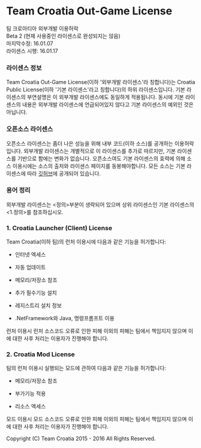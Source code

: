 Team Croatia Out-Game License
==========
팀 크로아티아 외부개발 이용허락 <br />
Beta 2 (현재 사용중인 라이센스로 완성되지는 않음)<br />
마지막수정: 16.01.07<br />
라이센스 시행: 16.01.17



### 라이센스 정보
Team Croatia Out-Game License(이하 '외부개발 라이센스'라 칭합니다)는 Croatia Public License(이하 '기본 라이센스'라고 칭합니다)의 하위 라이센스입니다. 기본 라이센스의 부연설명은 이 외부개발 라이센스에도 동일하게 적용됩니다. 동시에 기본 라이센스의 내용은 외부개발 라이센스에 언급되어있지 않다고 기본 라이센스의  예외인 것은 아닙니다.


### 오픈소스 라이센스
오픈소스 라이센스는 좀더 나은 성능을 위해 내부 코드(이하 소스)를 공개하는 이용허락입니다. 외부개발 라이센스는 개별적으로 이 라이센스를 추가로 따르지만, 기본 라이센스를 기반으로 함에는 변화가 없습니다. 오픈소스여도 기본 라이센스의 효력에 의해 소스 이용시에는 소스의 출처와 라이센스 페이지를 동봉해야합니다. 모든 소스는 기본 라이센스에 따라 [깃허브](http://github.com/teamcroatia)에 공개되어 있습니다. 



### 용어 정리

외부개발 라이센스는 <정의>부분이 생략되어 있으며 상위 라이센스인 기본 라이센스의 <1.정의>를 참조하십시오.


### 1. Croatia Launcher (Client) License

Team Croatia(이하 팀)의 런처 이용시에 다음과 같은 기능을 허가합니다:

 - 인터넷 엑세스

 - 자동 업데이트

 - 메모리/저장소 참조

 - 추가 필수기능 설치

 - 레지스트리 설치 정보

 - .NetFramework와 Java, 명령프롬프트 이용

런처 이용시 런처 소스코드 오류로 인한 피해 이외의 피해는 팀에서 책임지지 않으며 이에 대한 사후 처리는 이용자가 진행해야 합니다.



### 2. Croatia Mod License

팀의 런처 이용시 실행되는 모드에 관하여 다음과 같은 기능을 허가합니다:

 - 메모리/저장소 참조

 - 부가기능 적용

 - 리소스 엑세스

모드 이용시 모드 소스코드 오류로 인한 피해 이외의 피해는 팀에서 책임지지 않으며 이에 대한 사후 처리는 이용자가 진행해야 합니다.

Copyright (C) Team Croatia 2015 - 2016 All Rights Reserved.

